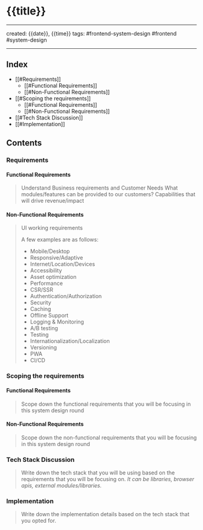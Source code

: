 # {{title}}

---

created: {{date}}, {{time}}
tags: #frontend-system-design #frontend #system-design

---

## Index

- [[#Requirements]]
  - [[#Functional Requirements]]
  - [[#Non-Functional Requirements]]
- [[#Scoping the requirements]]
  - [[#Functional Requirements]]
  - [[#Non-Functional Requirements]]
- [[#Tech Stack Discussion]]
- [[#Implementation]]

## Contents

### Requirements

#### Functional Requirements

> Understand Business requirements and Customer Needs
> What modules/features can be provided to our customers?
> Capabilities that will drive revenue/impact

#### Non-Functional Requirements

> UI working requirements
>
> A few examples are as follows:
>
> - Mobile/Desktop
> - Responsive/Adaptive
> - Internet/Location/Devices
> - Accessibility
> - Asset optimization
> - Performance
> - CSR/SSR
> - Authentication/Authorization
> - Security
> - Caching
> - Offline Support
> - Logging & Monitoring
> - A/B testing
> - Testing
> - Internationalization/Localization
> - Versioning
> - PWA
> - CI/CD

### Scoping the requirements

#### Functional Requirements

> Scope down the functional requirements that you will be focusing in this system design round

#### Non-Functional Requirements

> Scope down the non-functional requirements that you will be focusing in this system design round

### Tech Stack Discussion

> Write down the tech stack that you will be using based on the requirements that you will be focusing on.
> _It can be libraries, browser apis, external modules/libraries._

### Implementation

> Write down the implementation details based on the tech stack that you opted for.
